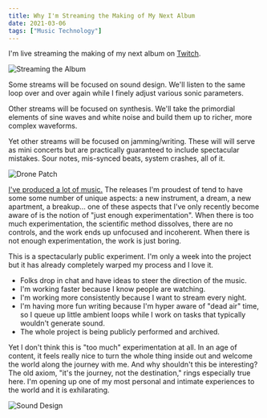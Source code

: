 ```yaml
---
title: Why I'm Streaming the Making of My Next Album
date: 2021-03-06
tags: ["Music Technology"]
---
```


I'm live streaming the making of my next album on [Twitch](https://twitch.tv/tyleretters).

<!--x-->

![Streaming the Album](/rm_ation/images/streaming-album.png)

Some streams will be focused on sound design. We'll listen to the same loop over and over again while I finely adjust various sonic parameters.

Other streams will be focused on synthesis. We'll take the primordial elements of sine waves and white noise and build them up to richer, more complex waveforms.

Yet other streams will be focused on jamming/writing. These will will serve as mini concerts but are practically guaranteed to include spectacular mistakes. Sour notes, mis-synced beats, system crashes, all of it.

![Drone Patch](/rm_ation/images/patch.png)

[I've produced a lot of music.](/discography) The releases I'm proudest of tend to have some some number of unique aspects: a new instrument, a dream, a new apartment, a breakup... one of these aspects that I've only recently become aware of is the notion of "just enough experimentation". When there is too much experimentation, the scientific method dissolves, there are no controls, and the work ends up unfocused and incoherent. When there is not enough experimentation, the work is just boring.

This is a spectacularly public experiment. I'm only a week into the project but it has already completely warped my process and I love it.

- Folks drop in chat and have ideas to steer the direction of the music.
- I'm working faster because I know people are watching.
- I'm working more consistently because I want to stream every night.
- I'm having more fun writing because I'm hyper aware of "dead air" time, so I queue up little ambient loops while I work on tasks that typically wouldn't generate sound.
- The whole project is being publicly performed and archived.

Yet I don't think this is "too much" experimentation at all. In an age of content, it feels really nice to turn the whole thing inside out and welcome the world along the journey with me. And why shouldn't this be interesting? The old axiom, "it's the journey, not the destination," rings especially true here. I'm opening up one of my most personal and intimate experiences to the world and it is exhilarating.

![Sound Design](/rm_ation/images/sound-design.png)
